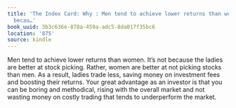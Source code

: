 ```yaml
---
title: 'The Index Card: Why : Men tend to achieve lower returns than women. It’s not
  becau…'
book_uuid: 3b3c636e-878a-459a-adc5-8da017f35bc6
location: '875'
source: kindle
---
```


Men tend to achieve lower returns than women. It’s not because the ladies are better at stock picking. Rather, women are better at not picking stocks than men. As a result, ladies trade less, saving money on investment fees and boosting their returns. Your great advantage as an investor is that you can be boring and methodical, rising with the overall market and not wasting money on costly trading that tends to underperform the market.